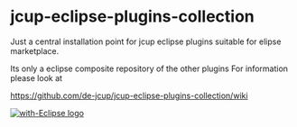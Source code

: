 # jcup-eclipse-plugins-collection
Just a central installation point for jcup eclipse plugins suitable for elipse marketplace.

Its only a eclipse composite repository of the other plugins
For information please look at 

https://github.com/de-jcup/jcup-eclipse-plugins-collection/wiki

<a href="http://with-eclipse.github.io/" target="_blank">
<img alt="with-Eclipse logo" src="http://with-eclipse.github.io/with-eclipse-0.jpg" />
</a>
